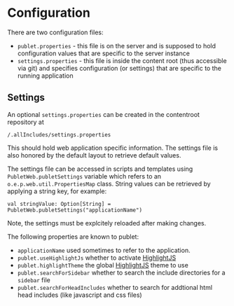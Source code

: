 # Configuration

There are two configuration files:

* `publet.properties` - this file is on the server and is supposed to hold
  configuration values that are specific to the server instance
* `settings.properties` - this file is inside the content root (thus
  accessible via git) and specifies configuration (or settings) that are
  specific to the running application


## Settings

An optional `settings.properties` can be created in the contentroot repository
at

    /.allIncludes/settings.properties

This should hold web application specific information. The settings file is
also honored by the default layout to retrieve default values.

The settings file can be accessed in scripts and templates using
`PubletWeb.publetSettings` variable which refers to an
`o.e.p.web.util.PropertiesMap` class. String values can be retrieved by
applying a string key, for example:

    val stringValue: Option[String] = PubletWeb.publetSettings("applicationName")


Note, the settings must be explcitely reloaded after making changes.

The following properties are known to publet:

* `applicationName` used sometimes to refer to the application.
* `publet.useHighlightJs` whether to activate [HighlightJS](http://softwaremaniacs.org/soft/highlight/en/)
* `publet.highlightTheme` the global [HighlightJS](http://softwaremaniacs.org/soft/highlight/en/) theme to use
* `publet.searchForSidebar` whether to search the include directories for a `sidebar` file
* `publet.searchForHeadIncludes` whether to search for addtional html head includes (like javascript and css files)

